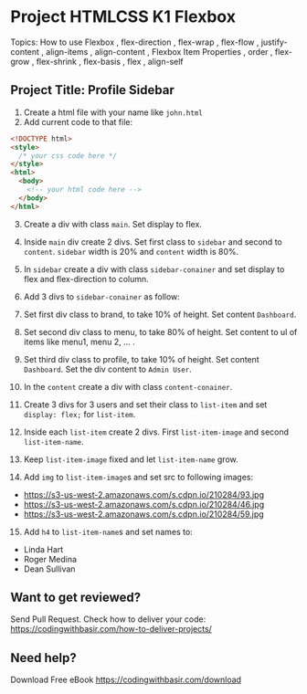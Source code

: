 # Project HTMLCSS K1 Flexbox

Topics: How to use Flexbox ,
flex-direction ,
flex-wrap ,
flex-flow ,
justify-content ,
align-items ,
align-content ,
Flexbox Item Properties ,
order ,
flex-grow ,
flex-shrink ,
flex-basis ,
flex ,
align-self

## Project Title: Profile Sidebar

1. Create a html file with your name like `john.html`
2. Add current code to that file:

```html
<!DOCTYPE html>
<style>
  /* your css code here */
</style>
<html>
  <body>
    <!-- your html code here -->
  </body>
</html>
```

3. Create a div with class `main`. Set display to flex.

4. Inside `main` div create 2 divs. Set first class to `sidebar` and second to `content`. `sidebar` width is 20% and `content` width is 80%.

5. In `sidebar` create a div with class `sidebar-conainer` and set display to flex and flex-direction to column.

6. Add 3 divs to `sidebar-conainer` as follow:

7. Set first div class to brand, to take 10% of height. Set content `Dashboard`.

8. Set second div class to menu, to take 80% of height. Set content to ul of items like menu1, menu 2, ... .

9. Set third div class to profile, to take 10% of height. Set content `Dashboard`. Set the div content to `Admin User`.

10. In the `content` create a div with class `content-conainer`.

11. Create 3 divs for 3 users and set their class to `list-item` and set `display: flex;` for `list-item`.

12. Inside each `list-item` create 2 divs. First `list-item-image` and second `list-item-name`.

13. Keep `list-item-image` fixed and let `list-item-name` grow.

14. Add `img` to `list-item-image`s and set src to following images:

- https://s3-us-west-2.amazonaws.com/s.cdpn.io/210284/93.jpg
- https://s3-us-west-2.amazonaws.com/s.cdpn.io/210284/46.jpg
- https://s3-us-west-2.amazonaws.com/s.cdpn.io/210284/59.jpg

15. Add `h4` to `list-item-name`s and set names to:

- Linda Hart
- Roger Medina
- Dean Sullivan

## Want to get reviewed?

Send Pull Request. Check how to deliver your code: https://codingwithbasir.com/how-to-deliver-projects/

## Need help?

Download Free eBook https://codingwithbasir.com/download
